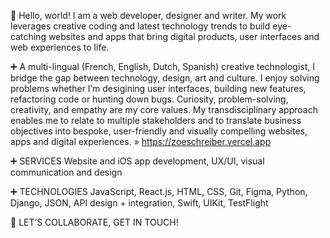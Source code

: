 👋  Hello, world! I am a web developer, designer and writer. My work leverages creative coding and latest technology trends to build eye-catching websites and apps that bring digital products, user interfaces and web experiences to life.  

➕ A multi-lingual (French, English, Dutch, Spanish) creative technologist, I bridge the gap between technology, design, art and culture. I enjoy solving problems whether I’m desigining user interfaces, building new features, refactoring code or hunting down bugs. Curiosity, problem-solving, creativity, and empathy are my core values. My transdisciplinary approach enables me to relate to multiple stakeholders and to translate business objectives into bespoke, user-friendly and visually compelling websites, apps and digital experiences. 
» https://zoeschreiber.vercel.app 

➕ SERVICES 
Website and iOS app development, UX/UI, visual communication and design

➕ TECHNOLOGIES
JavaScript, React.js, HTML, CSS, Git, Figma, Python, Django, JSON, API design + integration, Swift, UIKit, TestFlight

🟰 LET’S COLLABORATE, GET IN TOUCH!
